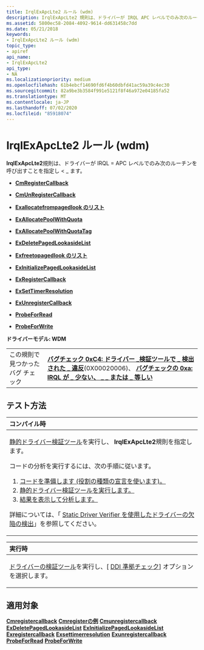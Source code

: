 ```yaml
---
title: IrqlExApcLte2 ルール (wdm)
description: IrqlExApcLte2 規則は、ドライバーが IRQL APC レベルでのみ次のルーチンを呼び出すことを指定し \_ ます。
ms.assetid: 5800ec58-2084-4092-9614-dd631458c7dd
ms.date: 05/21/2018
keywords:
- IrqlExApcLte2 ルール (wdm)
topic_type:
- apiref
api_name:
- IrqlExApcLte2
api_type:
- NA
ms.localizationpriority: medium
ms.openlocfilehash: 61b4ebcf14690fd6f4b60dbfd41ac59a39c4ec30
ms.sourcegitcommit: 82a9be3b3584f991e5121f8f46a972e04185fa52
ms.translationtype: MT
ms.contentlocale: ja-JP
ms.lasthandoff: 07/02/2020
ms.locfileid: "85918074"
---
```

# <a name="irqlexapclte2-rule-wdm"></a>IrqlExApcLte2 ルール (wdm)


**IrqlExApcLte2**規則は、ドライバーが IRQL = APC レベルでのみ次のルーチンを呼び出すことを指定し &lt; \_ ます。

-   [**CmRegisterCallback**](https://docs.microsoft.com/windows-hardware/drivers/ddi/wdm/nf-wdm-cmregistercallback)

-   [**CmUnRegisterCallback**](https://docs.microsoft.com/windows-hardware/drivers/ddi/wdm/nf-wdm-cmunregistercallback)

-   [**Exallocatefrompagedlook のリスト**](https://docs.microsoft.com/windows-hardware/drivers/ddi/wdm/nf-wdm-exallocatefrompagedlookasidelist)

-   [**ExAllocatePoolWithQuota**](https://docs.microsoft.com/windows-hardware/drivers/ddi/wdm/nf-wdm-exallocatepoolwithquota)

-   [**ExAllocatePoolWithQuotaTag**](https://docs.microsoft.com/windows-hardware/drivers/ddi/wdm/nf-wdm-exallocatepoolwithquotatag)

-   [**ExDeletePagedLookasideList**](https://docs.microsoft.com/windows-hardware/drivers/ddi/wdm/nf-wdm-exdeletepagedlookasidelist)

-   [**Exfreetopagedlook のリスト**](https://docs.microsoft.com/windows-hardware/drivers/ddi/wdm/nf-wdm-exfreetopagedlookasidelist)

-   [**ExInitializePagedLookasideList**](https://docs.microsoft.com/windows-hardware/drivers/ddi/wdm/nf-wdm-exinitializepagedlookasidelist)

-   [**ExRegisterCallback**](https://docs.microsoft.com/windows-hardware/drivers/ddi/wdm/nf-wdm-exregistercallback)

-   [**ExSetTimerResolution**](https://docs.microsoft.com/windows-hardware/drivers/ddi/wdm/nf-wdm-exsettimerresolution)

-   [**ExUnregisterCallback**](https://docs.microsoft.com/windows-hardware/drivers/ddi/wdm/nf-wdm-exunregistercallback)

-   [**ProbeForRead**](https://docs.microsoft.com/windows-hardware/drivers/ddi/wdm/nf-wdm-probeforread)

-   [**ProbeForWrite**](https://docs.microsoft.com/windows-hardware/drivers/ddi/wdm/nf-wdm-probeforwrite)

**ドライバーモデル: WDM**

|                                   |                                                                                                                                                                                                                                        |
|-----------------------------------|----------------------------------------------------------------------------------------------------------------------------------------------------------------------------------------------------------------------------------------|
| この規則で見つかったバグ チェック | [**バグチェック 0xC4: ドライバー \_検証ツールで \_ 検出された \_ 違反**](https://docs.microsoft.com/windows-hardware/drivers/debugger/bug-check-0xc4--driver-verifier-detected-violation)(0X00020006)、 [**バグチェックの 0xa: IRQL が \_ 少ない、 \_ \_ または \_ 等しい**](https://docs.microsoft.com/windows-hardware/drivers/debugger/bug-check-0xa--irql-not-less-or-equal) |

<a name="how-to-test"></a>テスト方法
-----------

<table>
<colgroup>
<col width="100%" />
</colgroup>
<thead>
<tr class="header">
<th align="left">コンパイル時</th>
</tr>
</thead>
<tbody>
<tr class="odd">
<td align="left"><p><a href="https://docs.microsoft.com/windows-hardware/drivers/devtest/static-driver-verifier" data-raw-source="[Static Driver Verifier](https://docs.microsoft.com/windows-hardware/drivers/devtest/static-driver-verifier)">静的ドライバー検証ツール</a>を実行し、 <strong>IrqlExApcLte2</strong>規則を指定します。</p>
コードの分析を実行するには、次の手順に従います。
<ol>
<li><a href="https://docs.microsoft.com/windows-hardware/drivers/devtest/using-static-driver-verifier-to-find-defects-in-drivers#preparing-your-source-code" data-raw-source="[Prepare your code (use role type declarations).](https://docs.microsoft.com/windows-hardware/drivers/devtest/using-static-driver-verifier-to-find-defects-in-drivers#preparing-your-source-code)">コードを準備します (役割の種類の宣言を使います)。</a></li>
<li><a href="https://docs.microsoft.com/windows-hardware/drivers/devtest/using-static-driver-verifier-to-find-defects-in-drivers#running-static-driver-verifier" data-raw-source="[Run Static Driver Verifier.](https://docs.microsoft.com/windows-hardware/drivers/devtest/using-static-driver-verifier-to-find-defects-in-drivers#running-static-driver-verifier)">静的ドライバー検証ツールを実行します。</a></li>
<li><a href="https://docs.microsoft.com/windows-hardware/drivers/devtest/using-static-driver-verifier-to-find-defects-in-drivers#viewing-and-analyzing-the-results" data-raw-source="[View and analyze the results.](https://docs.microsoft.com/windows-hardware/drivers/devtest/using-static-driver-verifier-to-find-defects-in-drivers#viewing-and-analyzing-the-results)">結果を表示して分析します。</a></li>
</ol>
<p>詳細については、「 <a href="https://docs.microsoft.com/windows-hardware/drivers/devtest/using-static-driver-verifier-to-find-defects-in-drivers" data-raw-source="[Using Static Driver Verifier to Find Defects in Drivers](https://docs.microsoft.com/windows-hardware/drivers/devtest/using-static-driver-verifier-to-find-defects-in-drivers)">Static Driver Verifier を使用したドライバーの欠陥の検出</a>」を参照してください。</p></td>
</tr>
</tbody>
</table>

<table>
<colgroup>
<col width="100%" />
</colgroup>
<thead>
<tr class="header">
<th align="left">実行時</th>
</tr>
</thead>
<tbody>
<tr class="odd">
<td align="left"><p><a href="https://docs.microsoft.com/windows-hardware/drivers/devtest/driver-verifier" data-raw-source="[Driver Verifier](https://docs.microsoft.com/windows-hardware/drivers/devtest/driver-verifier)">ドライバーの検証ツール</a>を実行し、[ <a href="https://docs.microsoft.com/windows-hardware/drivers/devtest/ddi-compliance-checking" data-raw-source="[DDI compliance checking](https://docs.microsoft.com/windows-hardware/drivers/devtest/ddi-compliance-checking)">DDI 準拠チェック</a>] オプションを選択します。</p></td>
</tr>
</tbody>
</table>

 

<a name="applies-to"></a>適用対象
----------

[**Cmregistercallback**](https://docs.microsoft.com/windows-hardware/drivers/ddi/wdm/nf-wdm-cmregistercallback) 
[**Cmregisterの例**](https://docs.microsoft.com/windows-hardware/drivers/ddi/wdm/nf-wdm-cmregistercallbackex) 
[**Cmunregistercallback**](https://docs.microsoft.com/windows-hardware/drivers/ddi/wdm/nf-wdm-cmunregistercallback) 
[**ExDeletePagedLookasideList**](https://docs.microsoft.com/windows-hardware/drivers/ddi/wdm/nf-wdm-exdeletepagedlookasidelist) 
[**ExInitializePagedLookasideList**](https://docs.microsoft.com/windows-hardware/drivers/ddi/wdm/nf-wdm-exinitializepagedlookasidelist) 
[**Exregistercallback**](https://docs.microsoft.com/windows-hardware/drivers/ddi/wdm/nf-wdm-exregistercallback) 
[**Exsettimerresolution**](https://docs.microsoft.com/windows-hardware/drivers/ddi/wdm/nf-wdm-exsettimerresolution) 
[**Exunregistercallback**](https://docs.microsoft.com/windows-hardware/drivers/ddi/wdm/nf-wdm-exunregistercallback) 
[**ProbeForRead**](https://docs.microsoft.com/windows-hardware/drivers/ddi/wdm/nf-wdm-probeforread) 
[**ProbeForWrite**](https://docs.microsoft.com/windows-hardware/drivers/ddi/wdm/nf-wdm-probeforwrite)
 

 





